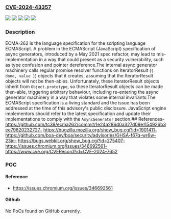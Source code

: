 ### [CVE-2024-43357](https://cve.mitre.org/cgi-bin/cvename.cgi?name=CVE-2024-43357)
![](https://img.shields.io/static/v1?label=Product&message=ecma262&color=blue)
![](https://img.shields.io/static/v1?label=Version&message=%3D%20%3E%3D%202022%2C%20%3C%202025%20&color=brighgreen)
![](https://img.shields.io/static/v1?label=Vulnerability&message=CWE-248%3A%20Uncaught%20Exception&color=brighgreen)
![](https://img.shields.io/static/v1?label=Vulnerability&message=CWE-476%3A%20NULL%20Pointer%20Dereference&color=brighgreen)
![](https://img.shields.io/static/v1?label=Vulnerability&message=CWE-843%3A%20Access%20of%20Resource%20Using%20Incompatible%20Type%20('Type%20Confusion')&color=brighgreen)

### Description

ECMA-262 is the language specification for the scripting language ECMAScript. A problem in the ECMAScript (JavaScript) specification of async generators, introduced by a May 2021 spec refactor, may lead to mis-implementation in a way that could present as a security vulnerability, such as type confusion and pointer dereference.The internal async generator machinery calls regular promise resolver functions on IteratorResult (`{ done, value }`) objects that it creates, assuming that the IteratorResult objects will not be then-ables. Unfortunately, these IteratorResult objects inherit from `Object.prototype`, so these IteratorResult objects can be made then-able, triggering arbitrary behaviour, including re-entering the async generator machinery in a way that violates some internal invariants.The ECMAScript specification is a living standard and the issue has been addressed at the time of this advisory's public disclosure. JavaScript engine implementors should refer to the latest specification and update their implementations to comply with the `AsyncGenerator` section.## References- https://github.com/tc39/ecma262/commit/1e24a286d0a327d08e1154926b3ee79820232727- https://bugzilla.mozilla.org/show_bug.cgi?id=1901411- https://github.com/boa-dev/boa/security/advisories/GHSA-f67q-wr6w-23jq- https://bugs.webkit.org/show_bug.cgi?id=275407- https://issues.chromium.org/issues/346692561- https://www.cve.org/CVERecord?id=CVE-2024-7652

### POC

#### Reference
- https://issues.chromium.org/issues/346692561

#### Github
No PoCs found on GitHub currently.

